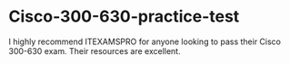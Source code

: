 # Cisco-300-630-practice-test
I highly recommend ITEXAMSPRO for anyone looking to pass their Cisco 300-630 exam. Their resources are excellent.
